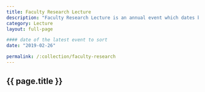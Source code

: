 ```yaml
---
title: Faculty Research Lecture
description: "Faculty Research Lecture is an annual event which dates back to 1967; selected Faculty Research Lecturers are considered an elite group, as the honor is among the highest bestowed upon a faculty member by his or her own campus colleagues."
category: Lecture
layout: full-page

#### date of the latest event to sort
date: "2019-02-26"

permalink: /:collection/faculty-research
---
```

<section id="main-content">
<div class="grid-container large">
<section class="heading">
<h2 class="underline">{{ page.title }}</h2>
</section>
